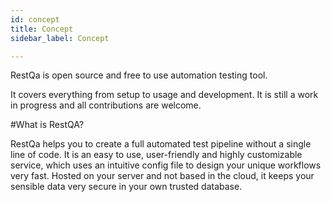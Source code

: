 ```yaml
---
id: concept
title: Concept
sidebar_label: Concept

---
```


RestQa is open source and free to use automation testing tool.

It covers everything from setup to usage and development. It is still a work in progress and all contributions are welcome.

#What is RestQA?

RestQa helps you to create a full automated test pipeline without a single line of code. 
It is an easy to use, user-friendly and highly customizable service, which uses an intuitive config file to design your unique workflows very fast.
Hosted on your server and not based in the cloud, it keeps your sensible data very secure in your own trusted database.
